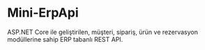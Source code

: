 # Mini-ErpApi
ASP.NET Core ile geliştirilen, müşteri, sipariş, ürün ve rezervasyon modüllerine sahip ERP tabanlı REST API.
